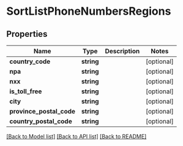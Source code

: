 # SortListPhoneNumbersRegions

## Properties
Name | Type | Description | Notes
------------ | ------------- | ------------- | -------------
**country_code** | **string** |  | [optional] 
**npa** | **string** |  | [optional] 
**nxx** | **string** |  | [optional] 
**is_toll_free** | **string** |  | [optional] 
**city** | **string** |  | [optional] 
**province_postal_code** | **string** |  | [optional] 
**country_postal_code** | **string** |  | [optional] 

[[Back to Model list]](../README.md#documentation-for-models) [[Back to API list]](../README.md#documentation-for-api-endpoints) [[Back to README]](../README.md)


